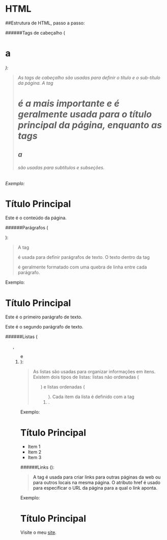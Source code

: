 # HTML
##Estrutura de HTML, passo a passo:

######Tags de cabeçalho (<h1> a <h6>):
>As tags de cabeçalho são usadas para definir o título e o sub-título da página. 
A tag <h1> é a mais importante e é geralmente usada para o título principal da página, enquanto as tags <h2> a <h6> são usadas para subtítulos e subseções. 
  
Exemplo: 
<!DOCTYPE html>
<html>
  <head>
    <title>Título da Página</title>
  </head>
  <body>
    <h1>Título Principal</h1>
    <p>Este é o conteúdo da página.</p>
  </body>
</html>

######Parágrafos (<p>):
>A tag <p> é usada para definir parágrafos de texto. O texto dentro da tag <p> é geralmente formatado com uma quebra de linha entre cada parágrafo.

Exemplo:
<!DOCTYPE html>
<html>
  <head>
    <title>Título da Página</title>
  </head>
  <body>
    <h1>Título Principal</h1>
    <p>Este é o primeiro parágrafo de texto.</p>
    <p>Este é o segundo parágrafo de texto.</p>
  </body>
</html>

######Listas (<ul>, <ol> e <li>):
>As listas são usadas para organizar informações em itens. Existem dois tipos de listas: listas não ordenadas (<ul>) e listas ordenadas (<ol>). Cada item da lista é definido com a tag <li>.
  
Exemplo:
<!DOCTYPE html>
<html>
  <head>
    <title>Título da Página</title>
  </head>
  <body>
    <h1>Título Principal</h1>
    <ul>
      <li>Item 1</li>
      <li>Item 2</li>
      <li>Item 3</li>
    </ul>
  </body>
</html>

######Links (<a>):
>A tag <a> é usada para criar links para outras páginas da web ou para outros locais na mesma página. O atributo href é usado para especificar o URL da página para a qual o link aponta.
  
Exemplo:
<!DOCTYPE html>
<html>
  <head>
    <title>Título da Página</title>
  </head>
  <body>
    <h1>Título Principal</h1>
    <p>Visite o meu <a href="https://www.meusite.com">site</a>.</p>
  </body>
</html>
